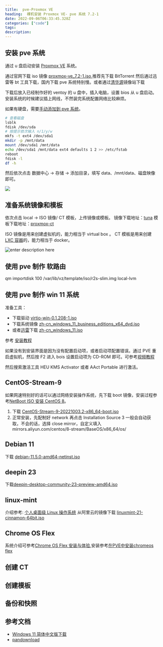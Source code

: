 ```yaml
---
title:  pve-Proxmox VE
heading:  裸机安装 Proxmox VE- pve 系统 7.2-1
date: 2022-09-06T06:33:45.328Z
categories: ["code"]
tags: 
description: 
---
```

## 安装 pve 系统
通过 u 盘启动安装 [Proxmox VE](https://pve.proxmox.com/pve-docs/pve-admin-guide.html) 系统。

通过官网下载 iso 镜像 [proxmox-ve_7.2-1.iso](https://www.proxmox.com/en/downloads/category/iso-images-pve),推荐先下载 BitTorrent 然后通过迅雷等 bt 工具下载，国内下载 pve 系统特别慢。或者通过[清华源](https://mirrors.tuna.tsinghua.edu.cn/help/proxmox/)镜像站下载


下载后放入已经制作好的 ventoy 的 u 盘中，插入电脑，设置 bios 从 u 盘启动。安装系统的时候建议插上网线，不然装完系统配置网络比较麻烦。

如果有硬盘，需要[手动添加到 pve 系统](https://blog.csdn.net/qq_22182829/article/details/119682405)。
```bash
# 查看磁盘
lsblk
fdisk /dev/sda
# 按提示依次输入 n/1/y/w
mkfs -t ext4 /dev/sda1
mkdir -p /mnt/data
mount /dev/sda1 /mnt/data
echo /dev/sda1 /mnt/data ext4 defaults 1 2 >> /etc/fstab
reboot
fdisk -l
df -h
```


然后依次点击 数据中心 -> 存储 -> 添加目录，填写 data、/mnt/data、磁盘映像 即可。


![](https://cdn.sxy21.cn/static/imgs/1662708792404.png)

## 准备系统镜像和模板

依次点击 local -> ISO 镜像/ CT 模板，上传镜像或模板。
镜像下载地址：[tuna](https://mirrors.ustc.edu.cn/proxmox/images/system/)
模板下载地址：[proxmox-ct](https://mirrors.ustc.edu.cn/proxmox/images/system/)

ISO 镜像是用来创建虚拟机的，能力相当于 virtual box 。
CT 模板是用来创建 [LXC 容器](https://262235.xyz/index.php/archives/727/)的，能力相当于 docker。

![enter description here](https://cdn.sxy21.cn/static/imgs/1662749923230.png)

## 使用 pve 制作 软路由

qm importdisk 100 /var/lib/vz/template/iso/r2s-slim.img local-lvm




## 使用 pve 制作 win 11 系统

准备工具：

- 下载驱动 [virtio-win-0.1.208-1.iso](https://foxi.buduanwang.vip/pan/%E8%BD%AF%E4%BB%B6%E6%94%B6%E9%9B%86/%E8%99%9A%E6%8B%9F%E5%8C%96/KVM/%E9%A9%B1%E5%8A%A8/)
- 下载系统镜像 [zh-cn_windows_11_business_editions_x64_dvd.iso](https://foxi.buduanwang.vip/pan/%E8%BD%AF%E4%BB%B6%E6%94%B6%E9%9B%86/ISO/)
- 或者[迅雷](https://sysin.org/blog/windows-11/#%E2%AC%87%E4%B8%8B%E8%BD%BD%E5%9C%B0%E5%9D%80)下载   [zh-cn_windows_11.iso](ed2k://|file|zh-cn_windows_11_business_editions_x64_dvd_f5f6bcbd.iso|5413181440|88CA1AE28F5F8A238647561B5C00E511|/)



参考 [安装教程](https://www.gordon2000.com/2021/10/pvewindows-11-step-by-step.html)

如果没有到安装界面是因为没有配置启动项，或者启动项配置错误。通过 PVE 重启虚拟机，然后按 F2 进入 bois 设置启动项为 CD-ROM 即可。可参考[视频教程](https://www.bilibili.com/s/video/BV16L4y1B7F3)

然后搜索激活工具 HEU KMS Activator 或者 AAct Portable 进行激活。


## CentOS-Stream-9
如果网速特别好的话可以通过网络安装操作系统，先下载 boot 镜像，安装过程参考[NetBoot ISO 安装 CentOS 8](https://linuxhint.com/install_centos8_netboot_iso/)。
1. 下载 [CentOS-Stream-9-20221003.2-x86_64-boot.iso](http://mirror.stream.centos.org/9-stream/BaseOS/x86_64/iso/)
2. 正常安装，先配制好 network 再点击 Installation Source
3  一般会自动获取，不会的话，选择 close mirror，自定义填入 mirrors.aliyun.com/centos/8-stream/BaseOS/x86_64/os/

## Debian 11

下载 [debian-11.5.0-amd64-netinst.iso](https://www.debian.org/download)


## deepin 23
下载[deepin-desktop-community-23-preview-amd64.iso](https://www.deepin.org/zh/download/)

## linux-mint 
介绍参考: [个人桌面级 Linux 操作系统](https://www.iplaysoft.com/linux-mint.html)
从阿里云的镜像下载 [linuxmint-21-cinnamon-64bit.iso](https://linuxmint.com/edition.php?id=299)

## Chrome OS Flex

系统介绍可参考[Chrome OS Flex 安装与体验](https://sspai.com/post/72764),安装参考[在PVE中安装chromeos flex](https://yyr.moe/index.php/100/)


## 创建 CT


## 创建模板

## 备份和快照


## 参考文档 
- [Windows 11 简体中文版下载](https://sysin.org/blog/windows-11/#%E2%AC%87%E4%B8%8B%E8%BD%BD%E5%9C%B0%E5%9D%80)
- [pandownload](https://pandownload.net/document/download.html)



